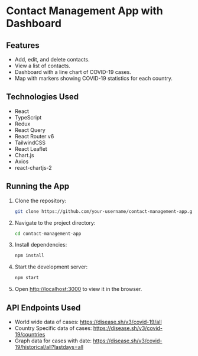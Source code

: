 # Contact Management App with Dashboard

## Features
- Add, edit, and delete contacts.
- View a list of contacts.
- Dashboard with a line chart of COVID-19 cases.
- Map with markers showing COVID-19 statistics for each country.

## Technologies Used
- React
- TypeScript
- Redux
- React Query
- React Router v6
- TailwindCSS
- React Leaflet
- Chart.js
- Axios
- react-chartjs-2

## Running the App

1. Clone the repository:
    ```sh
    git clone https://github.com/your-username/contact-management-app.git
    ```
2. Navigate to the project directory:
    ```sh
    cd contact-management-app
    ```
3. Install dependencies:
    ```sh
    npm install
    ```
4. Start the development server:
    ```sh
    npm start
    ```
5. Open [http://localhost:3000](http://localhost:3000) to view it in the browser.

## API Endpoints Used
- World wide data of cases: https://disease.sh/v3/covid-19/all
- Country Specific data of cases: https://disease.sh/v3/covid-19/countries
- Graph data for cases with date: https://disease.sh/v3/covid-19/historical/all?lastdays=all
